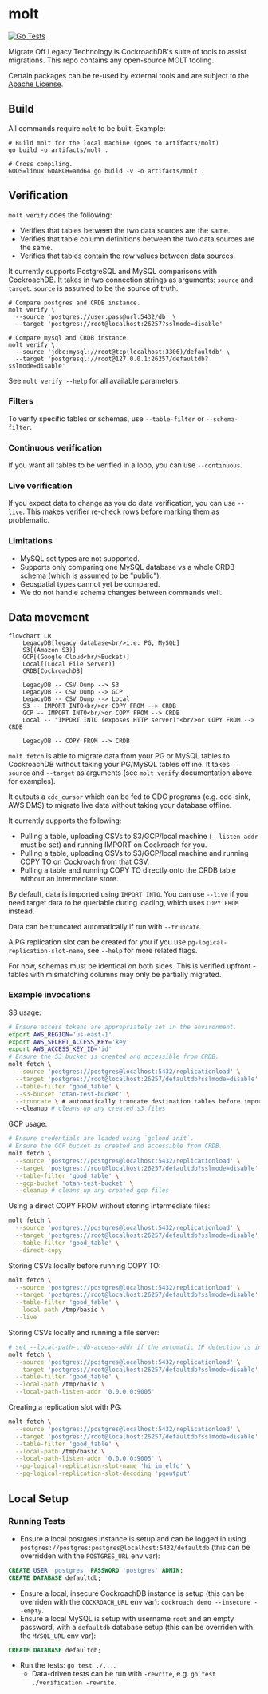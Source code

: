 # molt

[![Go Tests](https://github.com/cockroachdb/molt/actions/workflows/go.yaml/badge.svg)](https://github.com/cockroachdb/molt/actions/workflows/go.yaml)

Migrate Off Legacy Technology is CockroachDB's suite of tools to assist migrations.
This repo contains any open-source MOLT tooling.

Certain packages can be re-used by external tools and are subject to the
[Apache License](LICENSE).

## Build

All commands require `molt` to be built. Example:

```shell
# Build molt for the local machine (goes to artifacts/molt)
go build -o artifacts/molt .

# Cross compiling.
GOOS=linux GOARCH=amd64 go build -v -o artifacts/molt .
```

## Verification

`molt verify` does the following:
* Verifies that tables between the two data sources are the same.
* Verifies that table column definitions between the two data sources are the same.
* Verifies that tables contain the row values between data sources.

It currently supports PostgreSQL and MySQL comparisons with CockroachDB.
It takes in two connection strings as arguments: `source` and `target`. `source`
is assumed to be the source of truth.

```shell
# Compare postgres and CRDB instance.
molt verify \
  --source 'postgres://user:pass@url:5432/db' \
  --target 'postgres://root@localhost:26257?sslmode=disable'

# Compare mysql and CRDB instance.
molt verify \
  --source 'jdbc:mysql://root@tcp(localhost:3306)/defaultdb' \
  --target 'postgresql://root@127.0.0.1:26257/defaultdb?sslmode=disable'
```

See `molt verify --help` for all available parameters.

### Filters
To verify specific tables or schemas, use `--table-filter` or `--schema-filter`.

### Continuous verification
If you want all tables to be verified in a loop, you can use `--continuous`.

### Live verification
If you expect data to change as you do data verification, you can use `--live`.
This makes verifier re-check rows before marking them as problematic.

### Limitations
* MySQL set types are not supported.
* Supports only comparing one MySQL database vs a whole CRDB schema (which is assumed to be "public").
* Geospatial types cannot yet be compared.
* We do not handle schema changes between commands well.

## Data movement

```mermaid
flowchart LR
    LegacyDB[legacy database<br/>i.e. PG, MySQL]
    S3[(Amazon S3)]
    GCP[(Google Cloud<br/>Bucket)]
    Local[(Local File Server)]
    CRDB[CockroachDB]

    LegacyDB -- CSV Dump --> S3
    LegacyDB -- CSV Dump --> GCP
    LegacyDB -- CSV Dump --> Local
    S3 -- IMPORT INTO<br/>or COPY FROM --> CRDB
    GCP -- IMPORT INTO<br/>or COPY FROM --> CRDB
    Local -- "IMPORT INTO (exposes HTTP server)"<br/>or COPY FROM --> CRDB

    LegacyDB -- COPY FROM --> CRDB
```

`molt fetch` is able to migrate data from your PG or MySQL tables to CockroachDB
without taking your PG/MySQL tables offline. It takes `--source` and `--target`
as arguments (see `molt verify` documentation above for examples).

It outputs a `cdc_cursor` which can be fed to CDC programs (e.g. cdc-sink, AWS DMS)
to migrate live data without taking your database offline.

It currently supports the following:
* Pulling a table, uploading CSVs to S3/GCP/local machine (`--listen-addr` must be set) and running IMPORT on Cockroach for you.
* Pulling a table, uploading CSVs to S3/GCP/local machine and running COPY TO on Cockroach from that CSV.
* Pulling a table and running COPY TO directly onto the CRDB table without an intermediate store.

By default, data is imported using `IMPORT INTO`. You can use `--live` if you
need target data to be queriable during loading, which uses `COPY FROM` instead.

Data can be truncated automatically if run with `--truncate`.

A PG replication slot can be created for you if you use `pg-logical-replication-slot-name`,
see `--help` for more related flags.

For now, schemas must be identical on both sides. This is verified upfront -
tables with mismatching columns may only be partially migrated.

### Example invocations

S3 usage:
```sh
# Ensure access tokens are appropriately set in the environment.
export AWS_REGION='us-east-1'
export AWS_SECRET_ACCESS_KEY='key'
export AWS_ACCESS_KEY_ID='id'
# Ensure the S3 bucket is created and accessible from CRDB.
molt fetch \
  --source 'postgres://postgres@localhost:5432/replicationload' \
  --target 'postgres://root@localhost:26257/defaultdb?sslmode=disable' \
  --table-filter 'good_table' \
  --s3-bucket 'otan-test-bucket' \
  --truncate \ # automatically truncate destination tables before importing 
  --cleanup # cleans up any created s3 files
```

GCP usage:
```sh
# Ensure credentials are loaded using `gcloud init`.
# Ensure the GCP bucket is created and accessible from CRDB.
molt fetch \
  --source 'postgres://postgres@localhost:5432/replicationload' \
  --target 'postgres://root@localhost:26257/defaultdb?sslmode=disable' \
  --table-filter 'good_table' \
  --gcp-bucket 'otan-test-bucket' \
  --cleanup # cleans up any created gcp files
```

Using a direct COPY FROM without storing intermediate files:
```sh
molt fetch \
  --source 'postgres://postgres@localhost:5432/replicationload' \
  --target 'postgres://root@localhost:26257/defaultdb?sslmode=disable' \
  --table-filter 'good_table' \
  --direct-copy
```

Storing CSVs locally before running COPY TO:
```sh
molt fetch \
  --source 'postgres://postgres@localhost:5432/replicationload' \
  --target 'postgres://root@localhost:26257/defaultdb?sslmode=disable' \
  --table-filter 'good_table' \
  --local-path /tmp/basic \
  --live
```

Storing CSVs locally and running a file server:
```sh
# set --local-path-crdb-access-addr if the automatic IP detection is incorrect.
molt fetch \
  --source 'postgres://postgres@localhost:5432/replicationload' \
  --target 'postgres://root@localhost:26257/defaultdb?sslmode=disable' \
  --table-filter 'good_table' \
  --local-path /tmp/basic \
  --local-path-listen-addr '0.0.0.0:9005'
```

Creating a replication slot with PG:
```sh
molt fetch \
  --source 'postgres://postgres@localhost:5432/replicationload' \
  --target 'postgres://root@localhost:26257/defaultdb?sslmode=disable' \
  --table-filter 'good_table' \
  --local-path /tmp/basic \
  --local-path-listen-addr '0.0.0.0:9005' \
  --pg-logical-replication-slot-name 'hi_im_elfo' \
  --pg-logical-replication-slot-decoding 'pgoutput'
```

## Local Setup

### Running Tests
* Ensure a local postgres instance is setup and can be logged in using
  `postgres://postgres:postgres@localhost:5432/defaultdb` (this can be
  overridden with the `POSTGRES_URL` env var):
```sql
CREATE USER 'postgres' PASSWORD 'postgres' ADMIN;
CREATE DATABASE defaultdb;
```
* Ensure a local, insecure CockroachDB instance is setup
  (this can be overriden with the `COCKROACH_URL` env var):
  `cockroach demo --insecure --empty`.
* Ensure a local MySQL is setup with username `root` and an empty password,
  with a `defaultdb` database setup 
  (this can be overriden with the `MYSQL_URL` env var):
```sql
CREATE DATABASE defaultdb;
```
* Run the tests: `go test ./...`.
  * Data-driven tests can be run with `-rewrite`, e.g. `go test ./verification -rewrite`.
